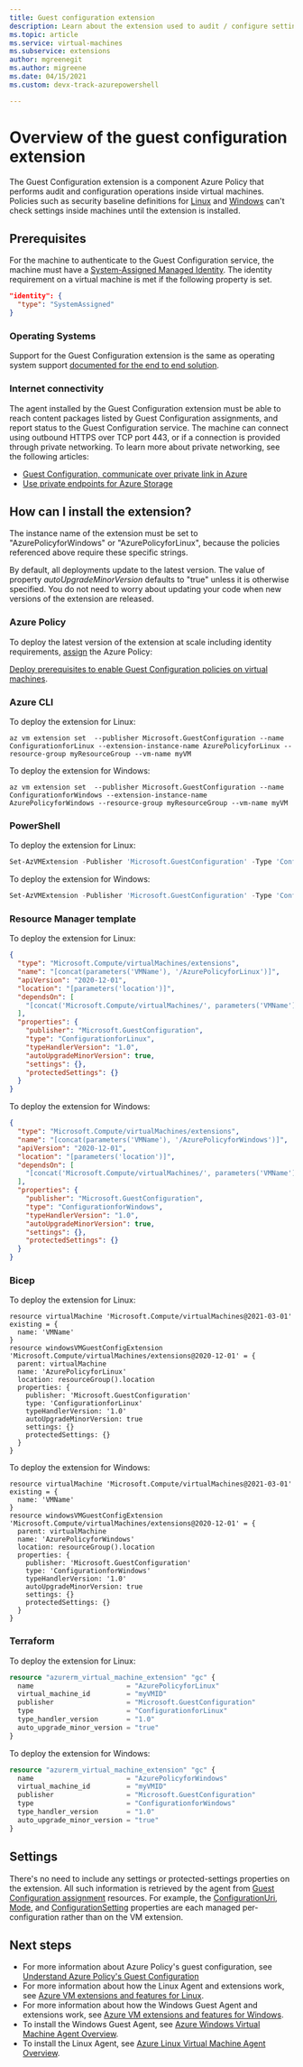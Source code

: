 ```yaml
---
title: Guest configuration extension
description: Learn about the extension used to audit / configure settings inside virtual machines
ms.topic: article
ms.service: virtual-machines
ms.subservice: extensions
author: mgreenegit
ms.author: migreene
ms.date: 04/15/2021 
ms.custom: devx-track-azurepowershell

---
```


# Overview of the guest configuration extension

The Guest Configuration extension is a component Azure Policy that performs audit and configuration operations inside virtual machines.
Policies such as security baseline definitions for 
[Linux](https://portal.azure.com/#blade/Microsoft_Azure_Policy/PolicyDetailBlade/definitionId/%2Fproviders%2FMicrosoft.Authorization%2FpolicyDefinitions%2Ffc9b3da7-8347-4380-8e70-0a0361d8dedd)
and [Windows](https://portal.azure.com/#blade/Microsoft_Azure_Policy/PolicyDetailBlade/definitionId/%2Fproviders%2FMicrosoft.Authorization%2FpolicyDefinitions%2F72650e9f-97bc-4b2a-ab5f-9781a9fcecbc)
can't check settings inside machines until the extension is installed.

## Prerequisites

For the machine to authenticate to the Guest Configuration service, the machine must have a
[System-Assigned Managed Identity](../../active-directory/managed-identities-azure-resources/overview.md).
The identity requirement on a virtual machine is met if the following property is set.

  ```json
  "identity": {
    "type": "SystemAssigned"
  }
  ```

### Operating Systems

Support for the Guest Configuration extension is the same as operating system support
[documented for the end to end solution](../../governance/policy/concepts/guest-configuration.md#supported-client-types).

### Internet connectivity

The agent installed by the Guest Configuration extension must be able to reach
content packages listed by Guest Configuration assignments,
and report status to the Guest Configuration service.
The machine can connect using outbound HTTPS over
TCP port 443, or if a connection is provided through private networking.
To learn more about private networking, see the following articles:

- [Guest Configuration, communicate over private link in Azure](../../governance/policy/concepts/guest-configuration.md#communicate-over-private-link-in-azure)
- [Use private endpoints for Azure Storage](../../storage/common/storage-private-endpoints.md)

## How can I install the extension?

The instance name of the extension must be set to
"AzurePolicyforWindows" or "AzurePolicyforLinux",
because the policies referenced above require these specific strings.

By default, all deployments update to the latest version. The value
of property _autoUpgradeMinorVersion_ defaults to "true" unless it is otherwise
specified. You do not need to worry about updating your code when
new versions of the extension are released.

### Azure Policy

To deploy the latest version of the extension at scale including identity requirements,
[assign](../../governance/policy/assign-policy-portal.md) the Azure Policy:

[Deploy prerequisites to enable Guest Configuration policies on virtual machines](https://github.com/Azure/azure-policy/blob/master/built-in-policies/policySetDefinitions/Guest%20Configuration/GuestConfiguration_Prerequisites.json).

### Azure CLI

To deploy the extension for Linux:


```azurecli
az vm extension set  --publisher Microsoft.GuestConfiguration --name ConfigurationforLinux --extension-instance-name AzurePolicyforLinux --resource-group myResourceGroup --vm-name myVM
```

To deploy the extension for Windows:

```azurecli
az vm extension set  --publisher Microsoft.GuestConfiguration --name ConfigurationforWindows --extension-instance-name AzurePolicyforWindows --resource-group myResourceGroup --vm-name myVM
```

### PowerShell

To deploy the extension for Linux:

```powershell
Set-AzVMExtension -Publisher 'Microsoft.GuestConfiguration' -Type 'ConfigurationforLinux' -Name 'AzurePolicyforLinux' -TypeHandlerVersion 1.0 -ResourceGroupName 'myResourceGroup' -Location 'myLocation' -VMName 'myVM'
```

To deploy the extension for Windows:

```powershell
Set-AzVMExtension -Publisher 'Microsoft.GuestConfiguration' -Type 'ConfigurationforWindows' -Name 'AzurePolicyforWindows' -TypeHandlerVersion 1.0 -ResourceGroupName 'myResourceGroup' -Location 'myLocation' -VMName 'myVM'
```

### Resource Manager template

To deploy the extension for Linux:

```json
{
  "type": "Microsoft.Compute/virtualMachines/extensions",
  "name": "[concat(parameters('VMName'), '/AzurePolicyforLinux')]",
  "apiVersion": "2020-12-01",
  "location": "[parameters('location')]",
  "dependsOn": [
    "[concat('Microsoft.Compute/virtualMachines/', parameters('VMName'))]"
  ],
  "properties": {
    "publisher": "Microsoft.GuestConfiguration",
    "type": "ConfigurationforLinux",
    "typeHandlerVersion": "1.0",
    "autoUpgradeMinorVersion": true,
    "settings": {},
    "protectedSettings": {}
  }
}
```

To deploy the extension for Windows:

```json
{
  "type": "Microsoft.Compute/virtualMachines/extensions",
  "name": "[concat(parameters('VMName'), '/AzurePolicyforWindows')]",
  "apiVersion": "2020-12-01",
  "location": "[parameters('location')]",
  "dependsOn": [
    "[concat('Microsoft.Compute/virtualMachines/', parameters('VMName'))]"
  ],
  "properties": {
    "publisher": "Microsoft.GuestConfiguration",
    "type": "ConfigurationforWindows",
    "typeHandlerVersion": "1.0",
    "autoUpgradeMinorVersion": true,
    "settings": {},
    "protectedSettings": {}
  }
}
```

### Bicep

To deploy the extension for Linux:

```bicep
resource virtualMachine 'Microsoft.Compute/virtualMachines@2021-03-01' existing = {
  name: 'VMName'
}
resource windowsVMGuestConfigExtension 'Microsoft.Compute/virtualMachines/extensions@2020-12-01' = {
  parent: virtualMachine
  name: 'AzurePolicyforLinux'
  location: resourceGroup().location
  properties: {
    publisher: 'Microsoft.GuestConfiguration'
    type: 'ConfigurationforLinux'
    typeHandlerVersion: '1.0'
    autoUpgradeMinorVersion: true
    settings: {}
    protectedSettings: {}
  }
}
```

To deploy the extension for Windows:

```bicep
resource virtualMachine 'Microsoft.Compute/virtualMachines@2021-03-01' existing = {
  name: 'VMName'
}
resource windowsVMGuestConfigExtension 'Microsoft.Compute/virtualMachines/extensions@2020-12-01' = {
  parent: virtualMachine
  name: 'AzurePolicyforWindows'
  location: resourceGroup().location
  properties: {
    publisher: 'Microsoft.GuestConfiguration'
    type: 'ConfigurationforWindows'
    typeHandlerVersion: '1.0'
    autoUpgradeMinorVersion: true
    settings: {}
    protectedSettings: {}
  }
}
```

### Terraform

To deploy the extension for Linux:

```terraform
resource "azurerm_virtual_machine_extension" "gc" {
  name                       = "AzurePolicyforLinux"
  virtual_machine_id         = "myVMID"
  publisher                  = "Microsoft.GuestConfiguration"
  type                       = "ConfigurationforLinux"
  type_handler_version       = "1.0"
  auto_upgrade_minor_version = "true"
}
```

To deploy the extension for Windows:

```terraform
resource "azurerm_virtual_machine_extension" "gc" {
  name                       = "AzurePolicyforWindows"
  virtual_machine_id         = "myVMID"
  publisher                  = "Microsoft.GuestConfiguration"
  type                       = "ConfigurationforWindows"
  type_handler_version       = "1.0"
  auto_upgrade_minor_version = "true"
}
```

## Settings

There's no need to include any settings or protected-settings properties on the extension.
All such information is retrieved by the agent from
[Guest Configuration assignment](/rest/api/guestconfiguration/guestconfigurationassignments)
resources. For example, the
[ConfigurationUri](/rest/api/guestconfiguration/guestconfigurationassignments/createorupdate#guestconfigurationnavigation),
[Mode](/rest/api/guestconfiguration/guestconfigurationassignments/createorupdate#configurationmode),
and
[ConfigurationSetting](/rest/api/guestconfiguration/guestconfigurationassignments/createorupdate#configurationsetting)
properties are each managed per-configuration rather than on the VM extension.

## Next steps

* For more information about Azure Policy's guest configuration, see [Understand Azure Policy's Guest Configuration](../../governance/policy/concepts/guest-configuration.md)
* For more information about how the Linux Agent and extensions work, see [Azure VM extensions and features for Linux](features-linux.md).
* For more information about how the Windows Guest Agent and extensions work, see [Azure VM extensions and features for Windows](features-windows.md).  
* To install the Windows Guest Agent, see [Azure Windows Virtual Machine Agent Overview](agent-windows.md).  
* To install the Linux Agent, see [Azure Linux Virtual Machine Agent Overview](agent-linux.md).  
